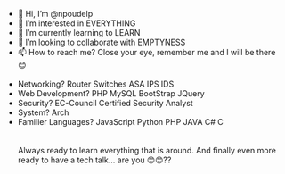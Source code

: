 - 👋 Hi, I’m @npoudelp 
- 👀 I’m interested in EVERYTHING
- 🌱 I’m currently learning to LEARN
- 💞️ I’m looking to collaborate with EMPTYNESS
- 📫 How to reach me? Close your eye, remember me and I will be there 😊
<br><br>
- Networking? Router Switches ASA IPS IDS <br>
- Web Development? PHP MySQL BootStrap JQuery <br>
- Security? EC-Council Certified Security Analyst <br>
- System? Arch <br>
- Familier Languages? JavaScript Python PHP JAVA C# C <br>
<br><br>
Always ready to learn everything that is around. And finally even more ready to have a tech talk... are you 😊😊?? <br>
